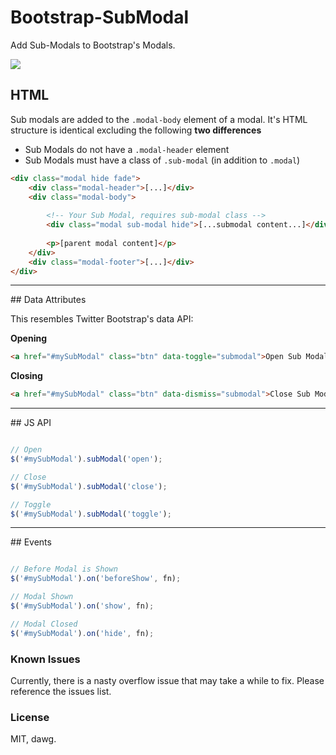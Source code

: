 Bootstrap-SubModal
==================

Add Sub-Modals to Bootstrap's Modals.

<img src="http://i.imgur.com/6M7xW7e.png">


## HTML

Sub modals are added to the `.modal-body` element of a modal. It's HTML structure is identical excluding the following **two differences**

* Sub Modals do not have a `.modal-header` element
* Sub Modals must have a class of `.sub-modal` (in addition to `.modal`)

```html
<div class="modal hide fade">
    <div class="modal-header">[...]</div>
    <div class="modal-body">
    
        <!-- Your Sub Modal, requires sub-modal class -->
        <div class="modal sub-modal hide">[...submodal content...]</div>
        
        <p>[parent modal content]</p>
    </div>
    <div class="modal-footer">[...]</div>
</div>
```
<hr />
## Data Attributes

This resembles Twitter Bootstrap's data API:

**Opening**
```html
<a href="#mySubModal" class="btn" data-toggle="submodal">Open Sub Modal</a>
```

**Closing**
```html
<a href="#mySubModal" class="btn" data-dismiss="submodal">Close Sub Modal</a>
```
<hr />
## JS API

```javascript

// Open
$('#mySubModal').subModal('open');

// Close
$('#mySubModal').subModal('close');

// Toggle
$('#mySubModal').subModal('toggle');
```
<hr />
## Events

```javascript

// Before Modal is Shown
$('#mySubModal').on('beforeShow', fn);

// Modal Shown
$('#mySubModal').on('show', fn);

// Modal Closed
$('#mySubModal').on('hide', fn);
```

### Known Issues
Currently, there is a nasty overflow issue that may take a while to fix. Please reference the issues list.

### License

MIT, dawg.
